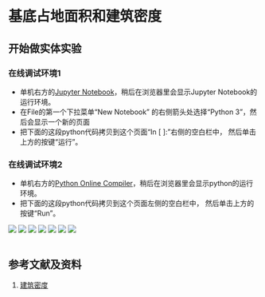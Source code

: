 ﻿# 基底占地面积和建筑密度

## 开始做实体实验

### 在线调试环境1

- 单机右方的[Jupyter Notebook](https://mybinder.org/v2/gh/ipython/ipython-in-depth/master?filepath=binder/Index.ipynb)，稍后在浏览器里会显示Jupyter Notebook的运行环境。
- 在File的第一个下拉菜单“New Notebook” 的右侧箭头处选择“Python 3”，然后会显示一个新的页面
- 把下面的这段python代码拷贝到这个页面“In [ ]:”右侧的空白栏中， 然后单击上方的按键“运行”。

### 在线调试环境2

- 单机右方的[Python Online Compiler](https://trinket.io/python3/a5bd54189b)，稍后在浏览器里会显示python的运行环境。
- 把下面的这段python代码拷贝到这个页面左侧的空白栏中， 然后单击上方的按键“Run”。

![](/images/矩形在智能建筑设计算法中的应用/感受基本的建筑设计概念/基底占地面积和建筑密度/1a1.jpg)
![](/images/矩形在智能建筑设计算法中的应用/感受基本的建筑设计概念/基底占地面积和建筑密度/2a1.jpg)
![](/images/矩形在智能建筑设计算法中的应用/感受基本的建筑设计概念/基底占地面积和建筑密度/2a2.jpg)
![](/images/矩形在智能建筑设计算法中的应用/感受基本的建筑设计概念/基底占地面积和建筑密度/3a1.jpg)
![](/images/矩形在智能建筑设计算法中的应用/感受基本的建筑设计概念/基底占地面积和建筑密度/3a2.jpg)
![](/images/矩形在智能建筑设计算法中的应用/感受基本的建筑设计概念/基底占地面积和建筑密度/4a1.jpg)
![](/images/矩形在智能建筑设计算法中的应用/感受基本的建筑设计概念/基底占地面积和建筑密度/4a2.jpg)

```python

```

## 参考文献及资料

1. [建筑密度](https://zh.wikipedia.org/wiki/%E5%BB%BA%E8%94%BD%E7%8E%87)